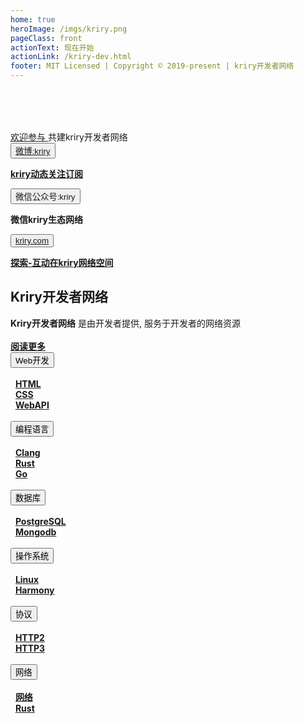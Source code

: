 ```yaml
---
home: true
heroImage: /imgs/kriry.png
pageClass: front
actionText: 现在开始
actionLink: /kriry-dev.html
footer: MIT Licensed | Copyright © 2019-present | kriry开发者网络
---
```


<div style="margin-top: 5rem;"></div>

<div id="news"><a href="https://github.com/kriry/kriry-dev" target="_black">欢迎参与 </a>共建kriry开发者网络</div>

<div class="features">
  <div class="feature">
    <button class="topic"><a href="https://weibo.com/kriry" >微博:kriry</a></button>
    <p><a href="https://weibo.com/kriry" ><strong>kriry动态关注订阅</strong></a></p>
  </div>
  <div class="feature">
    <button class="topic"><a>微信公众号:kriry</a></button>
    <p><a><strong>微信kriry生态网络</strong></a></p>
  </div>
  <div class="feature">
    <button class="topic"><a href="http://kriry.com" target="_black">kriry.com</a></button>
    <p><a href="http://kriry.com" target="_black"><strong>探索-互动在kriry网络空间</strong></a></p>
  </div>
</div>

## Kriry开发者网络

<div>
<strong>Kriry开发者网络</strong> 是由开发者提供, 服务于开发者的网络资源
</div><br>
<div ><a href="/kriry-dev.html"><strong> 阅读更多</strong></a></div>

<div class="features">
  <div class="feature">
    <button class="qzone">Web开发</button><br>&nbsp;<br>&nbsp;
    <a href="/web/html/" ><strong>HTML</strong></a><br>&nbsp;
    <a href="/web/css/" ><strong>CSS</strong></a><br>&nbsp;
    <a href="/web/api/" ><strong>WebAPI</strong></a><br>&nbsp;
  </div>
  <div class="feature">
    <button class="qzone">编程语言</button><br>&nbsp;<br>&nbsp;
    <a href="/langs/clang/" ><strong>Clang</strong></a><br>&nbsp;
    <a href="/langs/rust/" ><strong>Rust</strong></a><br>&nbsp;
    <a href="/langs/go/" ><strong>Go</strong></a><br>&nbsp;
  </div>
  <div class="feature">
    <button class="qzone">数据库</button><br>&nbsp;<br>&nbsp;
    <a href="/dba/postgresql/"><strong>PostgreSQL</strong></a><br>&nbsp;
    <a href="/dba/mongodb/"><strong>Mongodb</strong></a><br>&nbsp;
  </div>

  <div class="feature">
    <button class="qzone">操作系统</button><br>&nbsp;<br>&nbsp;
    <a href="/os/linux/"><strong>Linux</strong></a><br>&nbsp;
    <a href="/os/harmony/"><strong>Harmony</strong></a><br>&nbsp;
  </div>
  <div class="feature">
    <button class="qzone">协议</button><br>&nbsp;<br>&nbsp;
    <a href="/protocol/http2/"><strong>HTTP2</strong></a><br>&nbsp;
    <a href="/protocol/http3/"><strong>HTTP3</strong></a><br>&nbsp;
  </div>
  <div class="feature">
    <button class="qzone">网络</button><br>&nbsp;<br>&nbsp;
    <a href="/www/"><strong>网络</strong></a><br>&nbsp;
    <a href="/www/rust/resource.html"><strong>Rust</strong></a><br>&nbsp;
  </div>
</div>
<br>